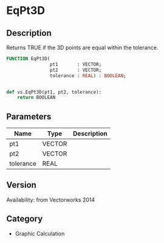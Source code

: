 # EqPt3D

## Description
Returns TRUE if the 3D points are equal within the tolerance.

```pascal
FUNCTION EqPt3D(
				pt1       : VECTOR;
				pt2       : VECTOR;
				tolerance : REAL) : BOOLEAN;
```

```python

def vs.EqPt3D(pt1, pt2, tolerance):
    return BOOLEAN
```

## Parameters
|Name|Type|Description|
|---|---|---|
|pt1|VECTOR||
|pt2|VECTOR||
|tolerance|REAL||

## Version
Availability: from Vectorworks 2014
## Category
* Graphic Calculation

